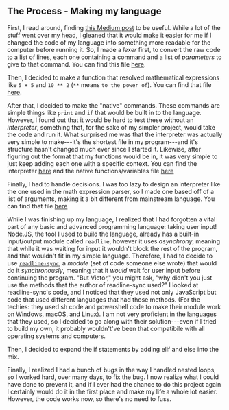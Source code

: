 ## The Process - Making my language
First, I read around, finding [this Medium post](https://medium.freecodecamp.org/the-programming-language-pipeline-91d3f449c919) to be useful. While a lot of the stuff went over my head, I gleaned that it would make it easier for me if I changed the code of my language into something more readable for the computer before running it. So, I made a *lexer* first, to convert the raw code to a list of lines, each one containing a command and a list of *parameters* to give to that command. You can find this file [here](../src/lexer.js).

Then, I decided to make a function that resolved mathematical expressions like `5 + 5` and `10 ** 2` (`**` means `to the power of`). You can find that file [here](../src/parseMathExpression.js).

After that, I decided to make the "native" commands. These commands are simple things like `print` and `if` that would be built in to the language. However, I found out that it would be hard to test these without an *interpreter*, something that, for the sake of my simpler project, would take the code and run it. What surprised me was that the interpreter was actually very simple to make---it's the shortest file in my program---and it's structure hasn't changed much ever since I started it. Likewise, after figuring out the format that my functions would be in, it was very simple to just keep adding each one with a specific context. You can find the interpreter [here](../src/interpreter.js) and the native functions/variables file [here](../src/varsAndFuncs.js)

Finally, I had to handle decisions. I was too lazy to design an interpreter like the one used in the math expression parser, so I made one based off of a list of arguments, making it a bit different from mainstream language. You can find that file [here](../src/parseEqExpression.js)

While I was finishing up my language, I realized that I had forgotten a vital part of any basic and advanced programming language: taking user input! Node.JS, the tool I used to build the language, already has a built-in input/output module called `readline`, however it uses *asynchrony*, meaning that while it was waiting for input it wouldn't block the rest of the program, and that wouldn't fit in my simple language. Therefore, I had to decide to use [`readline-sync`](https://npmjs.com/readline-sync), a *module* (set of code someone else wrote) that would do it *synchronously*, meaning that it *would* wait for user input before continuing the program. "But Victor," you might ask, "why didn't you just use the methods that the author of readline-sync used?" I looked at readline-sync's code, and I noticed that they used not only JavaScript but code that used different languages that had those methods. (For the techies: they used sh code and powershell code to make their module work on Windows, macOS, and Linux). I am not very proficient in the languages that they used, so I decided to go along with their solution---even if I tried to build my own, it probably wouldn't've been that compatibile with all operating systems and computers.

Then, I decided to expand the if statements by adding elif and else into the mix.

Finally, I realized I had a bunch of bugs in the way I handled nested loops, so I worked hard, over many days, to fix the bug. I now realize what I could have done to prevent it, and if I ever had the chance to do this project again I certainly would do it in the first place and make my life a whole lot easier. However, the code works now, so there's no need to fuss. 
